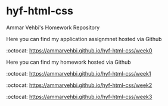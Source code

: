 # hyf-html-css

Ammar Vehbi's Homework Repository


Here you can find my application assignmnet hosted via Github

:octocat: https://ammarvehbi.github.io/hyf-html-css/week0



Here you can find my homework hosted via Github

:octocat: https://ammarvehbi.github.io/hyf-html-css/week1

:octocat: https://ammarvehbi.github.io/hyf-html-css/week2

:octocat: https://ammarvehbi.github.io/hyf-html-css/week3